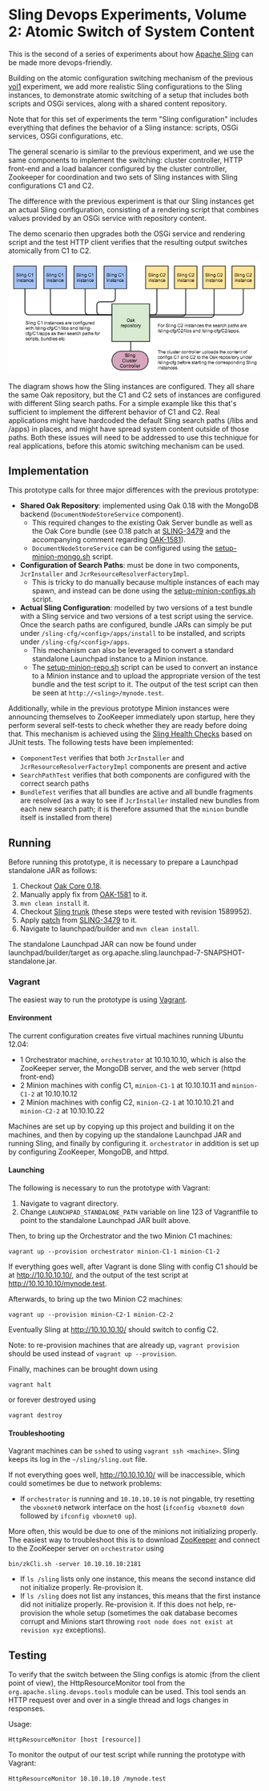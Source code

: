 Sling Devops Experiments, Volume 2: Atomic Switch of System Content
===================================================================

This is the second of a series of experiments about how [Apache Sling](http://sling.apache.org)
can be made more devops-friendly. 
 
Building on the atomic configuration switching mechanism of the previous 
[vol1](../../tree/vol1) experiment, we add more 
realistic Sling configurations to the Sling instances, to demonstrate atomic switching of a setup 
that includes both scripts and OSGi services, along with a shared content repository.

Note that for this set of experiments the term "Sling configuration" includes everything that 
defines the behavior of a Sling instance: scripts, OSGi services, OSGi configurations, etc.

The general scenario is similar to the previous experiment, and we use the same 
components to implement the switching: cluster controller, HTTP front-end
and a load balancer configured by the cluster controller, Zookeeper for coordination and two
sets of Sling instances with Sling configurations C1 and C2. 

The difference with the previous experiment is that our Sling instances get an actual Sling configuration,
consisting of a rendering script that combines values provided by an OSGi service with repository content.

The demo scenario then upgrades both the OSGi service and rendering script and the test HTTP client verifies
that the resulting output switches atomically from C1 to C2.

![Sling instances configuration](./vol2.jpg)

The diagram shows how the Sling instances are configured. They all share the same Oak repository,
but the C1 and C2 sets of instances are configured with different Sling search paths. For a simple example
like this that's sufficient to implement the different behavior of C1 and C2. Real applications might have
hardcoded the default Sling search paths (/libs and /apps) in places, and might
have spread system content outside of those paths. Both these issues will need to be addressed to use this
technique for real applications, before this atomic switching mechanism can be used.

Implementation
--------------

This prototype calls for three major differences with the previous prototype:
* **Shared Oak Repository**: implemented using Oak 0.18 with the MongoDB backend (`DocumentNodeStoreService` component).
  * This required changes to the existing Oak Server bundle as well as the Oak Core bundle (see 0.18 patch at [SLING-3479](https://issues.apache.org/jira/browse/SLING-3479) and the accompanying comment regarding [OAK-1581](https://issues.apache.org/jira/browse/OAK-1581)).
  * `DocumentNodeStoreService` can be configured using the [setup-minion-mongo.sh](scripts/setup-minion-mongo.sh) script.
* **Configuration of Search Paths**: must be done in two components, `JcrInstaller` and `JcrResourceResolverFactoryImpl`.
  * This is tricky to do manually because multiple instances of each may spawn, and instead can be done using the [setup-minion-configs.sh](scripts/setup-minion-configs.sh) script.
* **Actual Sling Configuration**: modelled by two versions of a test bundle with a Sling service and two versions of a test script using the service. Once the search paths are configured, bundle JARs can simply be put under `/sling-cfg/<config>/apps/install` to be installed, and scripts under `/sling-cfg/<config>/apps`.
  * This mechanism can also be leveraged to convert a standard standalone Launchpad instance to a Minion instance.
  * The [setup-minion-repo.sh](scripts/setup-minion-repo.sh) script can be used to convert an instance to a Minion instance and to upload the appropriate version of the test bundle and the test script to it. The output of the test script can then be seen at `http://<sling>/mynode.test`.

Additionally, while in the previous prototype Minion instances were announcing themselves to ZooKeeper immediately upon startup, here they perform several self-tests to check whether they are ready before doing that. This mechanism is achieved using the [Sling Health Checks](http://sling.apache.org/documentation/bundles/sling-health-check-tool.html) based on JUnit tests. The following tests have been implemented:
* `ComponentTest` verifies that both `JcrInstaller` and `JcrResourceResolverFactoryImpl` components are present and active
* `SearchPathTest` verifies that both components are configured with the correct search paths
* `BundleTest` verifies that all bundles are active and all bundle fragments are resolved (as a way to see if `JcrInstaller` installed new bundles from each new search path; it is therefore assumed that the `minion` bundle itself is installed from there)

Running
-------

Before running this prototype, it is necessary to prepare a Launchpad standalone JAR as follows:

1. Checkout [Oak Core 0.18](http://svn.apache.org/repos/asf/jackrabbit/oak/tags/jackrabbit-oak-0.18/oak-core/).
2. Manually apply fix from [OAK-1581](https://issues.apache.org/jira/browse/OAK-1581) to it.
3. `mvn clean install` it.
4. Checkout [Sling trunk](http://svn.apache.org/repos/asf/sling/trunk/) (these steps were tested with revision 1589952).
5. Apply [patch](https://issues.apache.org/jira/secure/attachment/12636928/SLING-3479-Oak018.patch) from [SLING-3479](https://issues.apache.org/jira/browse/SLING-3479) to it.
6. Navigate to launchpad/builder and `mvn clean install`.

The standalone Launchpad JAR can now be found under launchpad/builder/target as org.apache.sling.launchpad-7-SNAPSHOT-standalone.jar.

### Vagrant

The easiest way to run the prototype is using [Vagrant](http://www.vagrantup.com/).

#### Environment

The current configuration creates five virtual machines running Ubuntu 12.04:
* 1 Orchestrator machine, `orchestrator` at 10.10.10.10, which is also the ZooKeeper server, the MongoDB server, and the web server (httpd front-end)
* 2 Minion machines with config C1, `minion-C1-1` at 10.10.10.11 and `minion-C1-2` at 10.10.10.12
* 2 Minion machines with config C2, `minion-C2-1` at 10.10.10.21 and `minion-C2-2` at 10.10.10.22

Machines are set up by copying up this project and building it on the machines, and then by copying up the standalone Launchpad JAR and running Sling, and finally by configuring it. `orchestrator` in addition is set up by configuring ZooKeeper, MongoDB, and httpd.

#### Launching

The following is necessary to run the prototype with Vagrant:

1. Navigate to vagrant directory.
2. Change `LAUNCHPAD_STANDALONE_PATH` variable on line 123 of Vagrantfile to point to the standalone Launchpad JAR built above.

Then, to bring up the Orchestrator and the two Minion C1 machines:
```
vagrant up --provision orchestrator minion-C1-1 minion-C1-2
```

If everything goes well, after Vagrant is done Sling with config C1 should be at <http://10.10.10.10/>, and the output of the test script at <http://10.10.10.10/mynode.test>.

Afterwards, to bring up the two Minion C2 machines:
```
vagrant up --provision minion-C2-1 minion-C2-2
```

Eventually Sling at <http://10.10.10.10/> should switch to config C2.

Note: to re-provision machines that are already up, `vagrant provision` should be used instead of `vagrant up --provision`.

Finally, machines can be brought down using
```
vagrant halt
```

or forever destroyed using
```
vagrant destroy
```

#### Troubleshooting

Vagrant machines can be `ssh`ed to using `vagrant ssh <machine>`. Sling keeps its log in the `~/sling/sling.out` file.

If not everything goes well, <http://10.10.10.10/> will be inaccessible, which could sometimes be due to network problems:

* If `orchestrator` is running and `10.10.10.10` is not pingable, try resetting the `vboxnet0` network interface on the host (`ifconfig vboxnet0 down` followed by `ifconfig vboxnet0 up`).

More often, this would be due to one of the minions not initializing properly. The easiest way to troubleshoot this is to download [ZooKeeper](http://zookeeper.apache.org/) and connect to the ZooKeeper server on `orchestrator` using
```
bin/zkCli.sh -server 10.10.10.10:2181
```

* If `ls /sling` lists only one instance, this means the second instance did not initialize properly. Re-provision it.
* If `ls /sling` does not list any instances, this means that the first instance did not initialize properly. Re-provision it. If this does not help, re-provision the whole setup (sometimes the oak database becomes corrupt and Minions start throwing `root node does not exist at revision xyz` exceptions).

Testing
-------

To verify that the switch between the Sling configs is atomic (from the client point of view), the HttpResourceMonitor tool from the `org.apache.sling.devops.tools` module can be used. This tool sends an HTTP request over and over in a single thread and logs changes in responses.

Usage:
```
HttpResourceMonitor [host [resource]]
```

To monitor the output of our test script while running the prototype with Vagrant:
```
HttpResourceMonitor 10.10.10.10 /mynode.test
```
